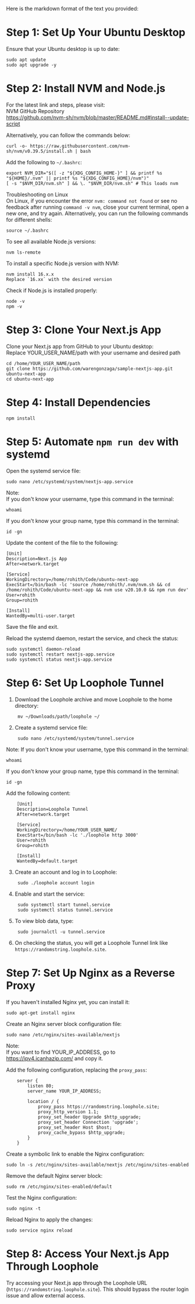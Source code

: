 Here is the markdown format of the text you provided:

# Step 1: Set Up Your Ubuntu Desktop

Ensure that your Ubuntu desktop is up to date:

    sudo apt update
    sudo apt upgrade -y

# Step 2: Install NVM and Node.js  

For the latest link and steps, please visit:  
NVM GitHub Repository  
https://github.com/nvm-sh/nvm/blob/master/README.md#install--update-script

Alternatively, you can follow the commands below:

    curl -o- https://raw.githubusercontent.com/nvm-sh/nvm/v0.39.5/install.sh | bash

Add the following to `~/.bashrc`:

    export NVM_DIR="$([ -z "${XDG_CONFIG_HOME-}" ] && printf %s "${HOME}/.nvm" || printf %s "${XDG_CONFIG_HOME}/nvm")"
    [ -s "$NVM_DIR/nvm.sh" ] && \. "$NVM_DIR/nvm.sh" # This loads nvm

Troubleshooting on Linux  
On Linux, if you encounter the error `nvm: command not found` or see no feedback after running `command -v nvm`, close your current terminal, open a new one, and try again. Alternatively, you can run the following commands for different shells:

    source ~/.bashrc

To see all available Node.js versions:

    nvm ls-remote

To install a specific Node.js version with NVM:

    nvm install 16.x.x
    Replace `16.xx` with the desired version

Check if Node.js is installed properly:

    node -v
    npm -v

# Step 3: Clone Your Next.js App  

Clone your Next.js app from GitHub to your Ubuntu desktop:  
Replace YOUR_USER_NAME/path with your username and desired path

    cd /home/YOUR_USER_NAME/path
    git clone https://github.com/warengonzaga/sample-nextjs-app.git ubuntu-next-app
    cd ubuntu-next-app

# Step 4: Install Dependencies

    npm install

# Step 5: Automate `npm run dev` with systemd  

Open the systemd service file:

    sudo nano /etc/systemd/system/nextjs-app.service   

Note:  
If you don't know your username, type this command in the terminal:

    whoami

If you don't know your group name, type this command in the terminal:

    id -gn

Update the content of the file to the following:

    [Unit]
    Description=Next.js App  
    After=network.target

    [Service]
    WorkingDirectory=/home/rohith/Code/ubuntu-next-app
    ExecStart=/bin/bash -lc 'source /home/rohith/.nvm/nvm.sh && cd /home/rohith/Code/ubuntu-next-app && nvm use v20.10.0 && npm run dev'
    User=rohith
    Group=rohith

    [Install] 
    WantedBy=multi-user.target

Save the file and exit.  

Reload the systemd daemon, restart the service, and check the status:

    sudo systemctl daemon-reload
    sudo systemctl restart nextjs-app.service 
    sudo systemctl status nextjs-app.service


# Step 6: Set Up Loophole Tunnel

1. Download the Loophole archive and move Loophole to the home directory:

        mv ~/Downloads/path/loophole ~/

2. Create a systemd service file:

        sudo nano /etc/systemd/system/tunnel.service

Note:
If you don't know your username, type this command in the terminal:

    whoami

If you don't know your group name, type this command in the terminal: 

    id -gn

Add the following content:

        [Unit]
        Description=Loophole Tunnel
        After=network.target

        [Service] 
        WorkingDirectory=/home/YOUR_USER_NAME/
        ExecStart=/bin/bash -lc './loophole http 3000'
        User=rohith
        Group=rohith

        [Install]
        WantedBy=default.target

3. Create an account and log in to Loophole:

        sudo ./loophole account login

4. Enable and start the service:

        sudo systemctl start tunnel.service  
        sudo systemctl status tunnel.service

5. To view blob data, type:

        sudo journalctl -u tunnel.service  

6. On checking the status, you will get a Loophole Tunnel link like `https://randomstring.loophole.site`.

# Step 7: Set Up Nginx as a Reverse Proxy  

If you haven't installed Nginx yet, you can install it:

    sudo apt-get install nginx

Create an Nginx server block configuration file:

    sudo nano /etc/nginx/sites-available/nextjs

Note:  
If you want to find YOUR_IP_ADDRESS, go to  
https://ipv4.icanhazip.com/ and copy it.  

Add the following configuration, replacing the `proxy_pass`:

        server {
            listen 80;
            server_name YOUR_IP_ADDRESS;
        
            location / {
                proxy_pass https://randomstring.loophole.site;
                proxy_http_version 1.1;
                proxy_set_header Upgrade $http_upgrade;
                proxy_set_header Connection 'upgrade';
                proxy_set_header Host $host;
                proxy_cache_bypass $http_upgrade;
            }
        }

Create a symbolic link to enable the Nginx configuration:

    sudo ln -s /etc/nginx/sites-available/nextjs /etc/nginx/sites-enabled  

Remove the default Nginx server block:

    sudo rm /etc/nginx/sites-enabled/default

Test the Nginx configuration:

    sudo nginx -t

Reload Nginx to apply the changes: 

    sudo service nginx reload

# Step 8: Access Your Next.js App Through Loophole  

Try accessing your Next.js app through the Loophole URL (`https://randomstring.loophole.site`). This should bypass the router login issue and allow external access.

